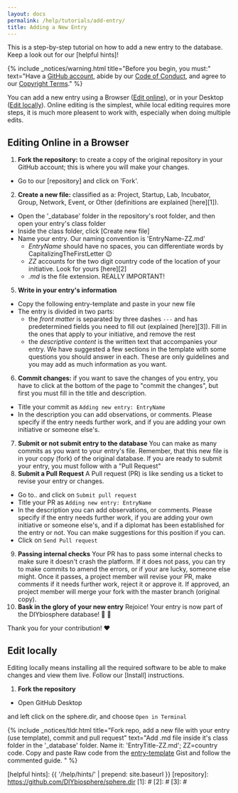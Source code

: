 ```yaml
---
layout: docs
permalink: /help/tutorials/add-entry/
title: Adding a New Entry
---
```


This is a step-by-step tutorial on how to add a new entry to the database. Keep a look out for our [helpful hints]!

{% include _notices/warning.html title="Before you begin, you must:" text="Have a [GitHub account](https://github.com/join), abide by our [Code of Conduct](http://sphere.diybio.org/about/coc/), and agree to our [Copyright Terms](http://sphere.diybio.org/about/copyright/license/)." %}


You can add a new entry using a <span class="octicon octicon-browser"></span> Browser ([Edit online](#edit-online)), or in your <span class="octicon octicon-device-desktop"></span> Desktop ([Edit locally](#edit-locally)). Online editing is the simplest, while local editing requires more steps, it is much more pleasent to work with, especially when doing multiple edits.


## Editing Online in a Browser
1. **Fork the repository:** to create a copy of the original repository in your GitHub account; this is where you will make your changes.
- Go to our [repository] and click on 'Fork'.
2. **Create a new file:** classified as a: Project, Startup, Lab, Incubator, Group, Network, Event, or Other (definitions are explained [here][1]).
  - Open the '_database'  folder in the repository's root folder, and then open your entry's class folder
  - Inside the class folder, click [Create new file]
  - Name your entry. Our naming convention is 'EntryName-ZZ.md'
    - _EntryName_ should have no spaces, you can differentiate words by CapitalizingTheFirstLetter :wink:
    - _ZZ_ accounts for the two digit country code of the location of your initiative. Look for yours [here][2]
    - _.md_ is the file extension. REALLY IMPORTANT!
5. **Write in your entry's information**
  - Copy the following entry-template and paste in your new file
  - The entry is divided in two parts:
    - the _front matter_ is separated by three dashes `---` and has predetermined fields you need to fill out (explained [here][3]). Fill in the ones that apply to your initiative, and remove the rest
    - the _descriptive content_ is the written text that accompanies your entry. We have suggested a few sections in the template with some questions you should answer in each. These are only guidelines and you may add as much information as you want.
6. **Commit changes:** if you want to save the changes of you entry, you have to click at the bottom of the page to "commit the changes", but first you must fill in the title and description.
  - Title your commit as `Adding new entry: EntryName`
  - In the description you can add observations, or comments. Please specify if the entry needs further work, and if you are adding your own initiative or someone else's.
7. **Submit or not submit entry to the database**
You can make as many commits as you want to your entry's file. Remember, that this new file is in your copy (fork) of the original database. If you are ready to submit your entry, you must follow with a "Pull Request"
8. **Submit a Pull Request**
A Pull request (PR) is like sending us a ticket to revise your entry or changes.
  - Go to.. and click on `Submit pull request`
  - Title your PR as `Adding new entry: EntryName`
  - In the description you can add observations, or comments. Please specify if the entry needs further work, if you are adding your own initiative or someone else's, and if a diplomat has been established for the entry or not. You can make suggestions for this position if you can.
  - Click on `Send Pull request`
9. **Passing internal checks**
Your PR has to pass some internal checks to make sure it doesn't crash the platform. If it does not pass, you can try to make commits to amend the errors, or if your are lucky, someone else might.
Once it passes, a project member will revise your PR, make comments if it needs further work, reject it or approve it.
If approved, an project member will merge your fork with the master branch (original copy).
10. **Bask in the glory of your new entry**
Rejoice! Your entry is now part of the DIYbiosphere database! :clap: :clap:

Thank you for your contribution! :heart:

## Edit locally
Editing locally means installing all the required software to be able to make changes and view them live. Follow our [Install] instructions.
1. **Fork the repository**
- Open GitHub Desktop


and left click on the sphere.dir, and choose `Open in Terminal`








{% include _notices/tldr.html title="Fork repo, add a new file with your entry (use template), commit and pull request" text="Add .md file inside it's class folder in the '\_database' folder. Name it: 'EntryTitle-ZZ.md'; ZZ=country code. Copy and paste Raw code from the [entry-template](https://gist.github.com/ahuacatl/954444c7f15a27190b0fd52e0021a58c) Gist and follow the commented guide. " %}







[helpful hints]: {{ '/help/hints/' | prepend: site.baseurl }}
[repository]: https://github.com/DIYbiosphere/sphere.dir
[1]: #
[2]: #
[3]: #
